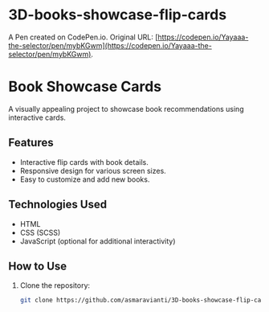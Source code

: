 # 3D-books-showcase-flip-cards

A Pen created on CodePen.io. Original URL: [https://codepen.io/Yayaaa-the-selector/pen/mybKGwm](https://codepen.io/Yayaaa-the-selector/pen/mybKGwm).

# Book Showcase Cards

A visually appealing project to showcase book recommendations using interactive cards.

## Features
- Interactive flip cards with book details.
- Responsive design for various screen sizes.
- Easy to customize and add new books.

## Technologies Used
- HTML
- CSS (SCSS)
- JavaScript (optional for additional interactivity)

## How to Use
1. Clone the repository:
   ```sh
   git clone https://github.com/asmaravianti/3D-books-showcase-flip-cards.git
